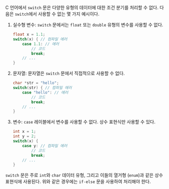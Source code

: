 C 언어에서 `switch` 문은 다양한 유형의 데이터에 대한 조건 분기를 처리할 수 없다. 다음은 `switch`에서 사용할 수 없는 몇 가지 예시이다.

1. 실수형 변수: `switch` 문에서는 `float` 또는 `double` 유형의 변수를 사용할 수 없다.
   ```c
   float x = 1.1;
   switch(x) { // 컴파일 에러
       case 1.1: // 에러
           // 코드
           break;
       // ...
   }
   ```

2. 문자열: 문자열은 `switch` 문에서 직접적으로 사용할 수 없다.
   ```c
   char *str = "hello";
   switch(str) { // 컴파일 에러
       case "hello": // 에러
           // 코드
           break;
       // ...
   }
   ```

3. 변수: `case` 레이블에서 변수를 사용할 수 없다. 상수 표현식만 사용할 수 있다.
   ```c
   int x = 1;
   int y = 2;
   switch(x) {
       case y: // 컴파일 에러
           // 코드
           break;
       // ...
   }
   ```

`switch` 문은 주로 `int`와 `char` 데이터 유형, 그리고 이들의 열거형 (`enum`)과 같은 상수 표현식에 사용된다. 위와 같은 경우에는 `if-else` 문을 사용하여 처리해야 한다.